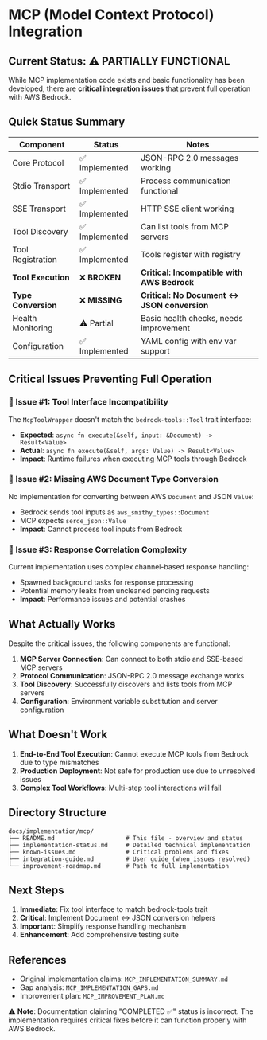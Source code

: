 # MCP (Model Context Protocol) Integration

## Current Status: ⚠️ PARTIALLY FUNCTIONAL

While MCP implementation code exists and basic functionality has been developed, there are **critical integration issues** that prevent full operation with AWS Bedrock.

## Quick Status Summary

| Component | Status | Notes |
|-----------|--------|-------|
| Core Protocol | ✅ Implemented | JSON-RPC 2.0 messages working |
| Stdio Transport | ✅ Implemented | Process communication functional |
| SSE Transport | ✅ Implemented | HTTP SSE client working |
| Tool Discovery | ✅ Implemented | Can list tools from MCP servers |
| Tool Registration | ✅ Implemented | Tools register with registry |
| **Tool Execution** | ❌ **BROKEN** | **Critical: Incompatible with AWS Bedrock** |
| **Type Conversion** | ❌ **MISSING** | **Critical: No Document ↔ JSON conversion** |
| Health Monitoring | ⚠️ Partial | Basic health checks, needs improvement |
| Configuration | ✅ Implemented | YAML config with env var support |

## Critical Issues Preventing Full Operation

### 🚨 Issue #1: Tool Interface Incompatibility
The `McpToolWrapper` doesn't match the `bedrock-tools::Tool` trait interface:
- **Expected**: `async fn execute(&self, input: &Document) -> Result<Value>`
- **Actual**: `async fn execute(&self, args: Value) -> Result<Value>`
- **Impact**: Runtime failures when executing MCP tools through Bedrock

### 🚨 Issue #2: Missing AWS Document Type Conversion
No implementation for converting between AWS `Document` and JSON `Value`:
- Bedrock sends tool inputs as `aws_smithy_types::Document`
- MCP expects `serde_json::Value`
- **Impact**: Cannot process tool inputs from Bedrock

### 🚨 Issue #3: Response Correlation Complexity
Current implementation uses complex channel-based response handling:
- Spawned background tasks for response processing
- Potential memory leaks from uncleaned pending requests
- **Impact**: Performance issues and potential crashes

## What Actually Works

Despite the critical issues, the following components are functional:

1. **MCP Server Connection**: Can connect to both stdio and SSE-based MCP servers
2. **Protocol Communication**: JSON-RPC 2.0 message exchange works
3. **Tool Discovery**: Successfully discovers and lists tools from MCP servers
4. **Configuration**: Environment variable substitution and server configuration

## What Doesn't Work

1. **End-to-End Tool Execution**: Cannot execute MCP tools from Bedrock due to type mismatches
2. **Production Deployment**: Not safe for production use due to unresolved issues
3. **Complex Tool Workflows**: Multi-step tool interactions will fail

## Directory Structure

```
docs/implementation/mcp/
├── README.md                    # This file - overview and status
├── implementation-status.md     # Detailed technical implementation
├── known-issues.md              # Critical problems and fixes
├── integration-guide.md         # User guide (when issues resolved)
└── improvement-roadmap.md       # Path to full implementation
```

## Next Steps

1. **Immediate**: Fix tool interface to match bedrock-tools trait
2. **Critical**: Implement Document ↔ JSON conversion helpers
3. **Important**: Simplify response handling mechanism
4. **Enhancement**: Add comprehensive testing suite

## References

- Original implementation claims: `MCP_IMPLEMENTATION_SUMMARY.md`
- Gap analysis: `MCP_IMPLEMENTATION_GAPS.md`
- Improvement plan: `MCP_IMPROVEMENT_PLAN.md`

⚠️ **Note**: Documentation claiming "COMPLETED ✅" status is incorrect. The implementation requires critical fixes before it can function properly with AWS Bedrock.